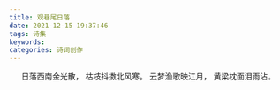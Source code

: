 ```yaml
---
title: 观巷尾日落
date: 2021-12-15 19:37:46
tags: 诗集
keywords:
categories: 诗词创作
---
```


<center>

日落西南金光散，
枯枝抖擞北风寒。
云梦渔歌映江月，
黄梁枕面泪雨沾。

</center>